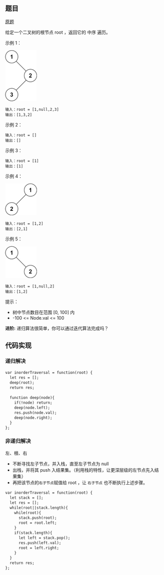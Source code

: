 ## 题目

[原题](https://leetcode-cn.com/problems/binary-tree-inorder-traversal)

给定一个二叉树的根节点 root ，返回它的 中序 遍历。

 

示例 1：

<img src="94. 二叉树的中序遍历.assets/001.png" alt="001" style="zoom:50%;" />

```
输入：root = [1,null,2,3]
输出：[1,3,2]
```

示例 2：

```
输入：root = []
输出：[]
```

示例 3：

```
输入：root = [1]
输出：[1]
```

示例 4：

<img src="94. 二叉树的中序遍历.assets/002.png" alt="002" style="zoom:50%;" />

```
输入：root = [1,2]
输出：[2,1]
```

示例 5：

<img src="94. 二叉树的中序遍历.assets/003.png" alt="003" style="zoom:50%;" />

```
输入：root = [1,null,2]
输出：[1,2]
```


提示：

* 树中节点数目在范围 [0, 100] 内
* -100 <= Node.val <= 100

**进阶:** 递归算法很简单，你可以通过迭代算法完成吗？

## 代码实现

### 递归解决

```
var inorderTraversal = function(root) {
  let res = [];
  deep(root);
  return res;

  function deep(node){
    if(!node) return;
    deep(node.left);
    res.push(node.val);
    deep(node.right);
  }
};
```

### 非递归解决

左、根、右

* 不断寻找左子节点，并入栈，直至左子节点为 null
* 出栈，并将其 push 入结果集。（利用栈的特性，让更深层级的左节点先入结果集）
* 再把该节点的`右子节点`赋值给 root ，让 `右子节点` 也不断执行上述步骤。

```
var inorderTraversal = function(root) {
  let stack = [];
  let res = [];
  while(root||stack.length){
    while(root){
      stack.push(root);
      root = root.left;
    }
    if(stack.length){
      let left = stack.pop();
      res.push(left.val);
      root = left.right;
    }
  }
  return res;
};
```

